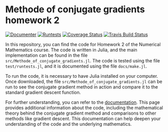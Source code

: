 # Methode of conjugate gradients homework 2 

[![Documenter](https://github.com/lovc21/Methode_of_conjugate_gradients.lj/actions/workflows/Documenter.yml/badge.svg)](https://github.com/lovc21/Methode_of_conjugate_gradients.lj/actions/workflows/Documenter.yml)
[![Runtests](https://github.com/lovc21/Methode_of_conjugate_gradients.lj/actions/workflows/Runtests.yml/badge.svg)](https://github.com/lovc21/Methode_of_conjugate_gradients.lj/actions/workflows/Runtests.yml)
[![Coverage Status](https://coveralls.io/repos/github/lovc21/Methode_of_conjugate_gradients.lj/badge.svg?branch=master)](https://coveralls.io/github/lovc21/Methode_of_conjugate_gradients.lj?branch=master)
[![Travis Build Status](https://app.travis-ci.com/lovc21/Methode_of_conjugate_gradients.lj.svg?branch=master)](https://app.travis-ci.com/lovc21/Methode_of_conjugate_gradients.lj)


In this repository, you can find the code for Homework 2 of the Numerical Mathematics course. The code is written in Julia, and the main implementation can be found in the file `src/Methode_of_conjugate_gradients.jl`. The code is tested using the file `test/runtests.jl`, and it is documented using the file `docs/make.jl`.

To run the code, it is necessary to have Julia installed on your computer. Once downloaded, the file `src/Methode_of_conjugate_gradients.jl` can be run to see the conjugate gradient method in action and compare it to the standard gradient descent function.

For further understanding, you can refer to the [documentation](https://lovc21.github.io/Methode_of_conjugate_gradients.lj/dev/). This page provides additional information about the code, including the mathematical theory behind the conjugate gradient method and comparisons to other methods like gradient descent. This documentation can help deepen your understanding of the code and the underlying mathematics.

